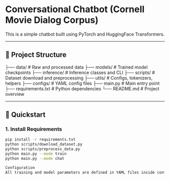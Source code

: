 # Conversational Chatbot (Cornell Movie Dialog Corpus)

This is a simple chatbot built using PyTorch and HuggingFace Transformers.

---

## 📁 Project Structure

├── data/ # Raw and processed data
├── models/ # Trained model checkpoints
├── inference/ # Inference classes and CLI
├── scripts/ # Dataset download and preprocessing
├── utils/ # Configs, tokenizers, helpers
├── configs/ # YAML config files
├── main.py # Main entry point
├── requirements.txt # Python dependencies
└── README.md # Project overview


---

## 🚀 Quickstart

### 1. Install Requirements
```bash
pip install -r requirements.txt
python scripts/download_dataset.py
python scripts/preprocess_data.py
python main.py --mode train
python main.py --mode chat

Configuration
All training and model parameters are defined in YAML files inside configs/.